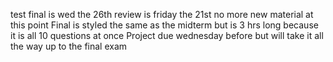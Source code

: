 
test final is wed the 26th
review is friday the 21st
no more new material at this point
Final is styled the same as the midterm but is 3 hrs long because it is all 10 questions at once
Project due wednesday before but will take it all the way up to the final exam
